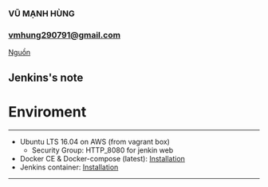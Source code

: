 ### VŨ MẠNH HÙNG
### vmhung290791@gmail.com
[Nguồn](https://google.com)

## Jenkins's note

# Enviroment
---
- Ubuntu LTS 16.04 on AWS (from vagrant box)
    - Security Group: HTTP_8080 for jenkin web
- Docker CE & Docker-compose (latest): [Installation](https://docs.docker.com/engine/install/ubuntu/) 
- Jenkins container: [Installation](https://hub.docker.com/_/jenkins/)
 
---
# 